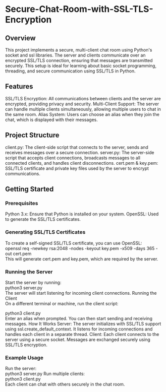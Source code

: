 # Secure-Chat-Room-with-SSL-TLS-Encryption

## Overview
This project implements a secure, multi-client chat room using Python's socket and ssl libraries. The server and clients communicate over an encrypted SSL/TLS connection, ensuring that messages are transmitted securely. This setup is ideal for learning about basic socket programming, threading, and secure communication using SSL/TLS in Python.

## Features
SSL/TLS Encryption: All communications between clients and the server are encrypted, providing privacy and security.
Multi-Client Support: The server can handle multiple clients simultaneously, allowing multiple users to chat in the same room.
Alias System: Users can choose an alias when they join the chat, which is displayed with their messages.

## Project Structure
client.py: The client-side script that connects to the server, sends and receives messages over a secure connection.
server.py: The server-side script that accepts client connections, broadcasts messages to all connected clients, and handles client disconnections.
cert.pem & key.pem: SSL/TLS certificate and private key files used by the server to encrypt communications.

## Getting Started
### Prerequisites
Python 3.x: Ensure that Python is installed on your system.
OpenSSL: Used to generate the SSL/TLS certificates.

### Generating SSL/TLS Certificates
To create a self-signed SSL/TLS certificate, you can use OpenSSL:  
openssl req -newkey rsa:2048 -nodes -keyout key.pem -x509 -days 365 -out cert.pem  
This will generate cert.pem and key.pem, which are required by the server.

### Running the Server
Start the server by running:  
python3 server.py  
The server will start listening for incoming client connections.
Running the Client  
On a different terminal or machine, run the client script:  

python3 client.py  
Enter an alias when prompted. You can then start sending and receiving messages.
How It Works
Server: The server initializes with SSL/TLS support using ssl.create_default_context. It listens for incoming connections and handles each client in a separate thread.
Client: Each client connects to the server using a secure socket. Messages are exchanged securely using SSL/TLS encryption.
### Example Usage
Run the server:  
python3 server.py
Run multiple clients:  
python3 client.py  
Each client can chat with others securely in the chat room.
